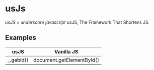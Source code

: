 # usJs
*usJS = underscore javascript*
usJS, The Framework That Shortens JS.
## Examples
| usJS | Vanilla JS |
| --- | --- |
| _.gebid() | document.getElementById() |
